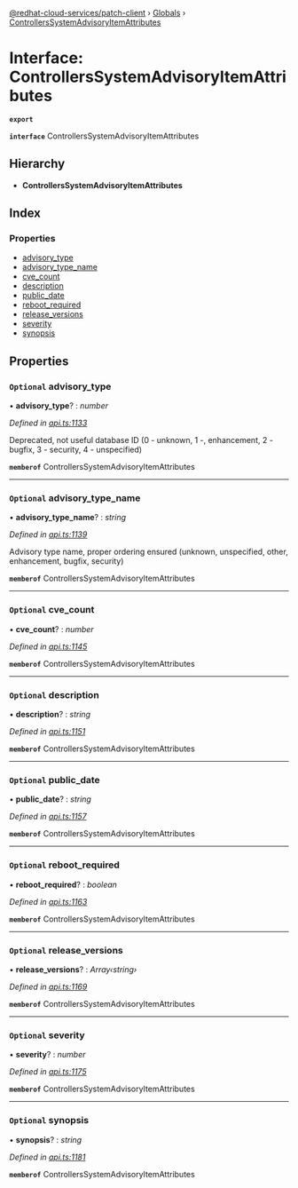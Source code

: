 [@redhat-cloud-services/patch-client](../README.md) › [Globals](../globals.md) › [ControllersSystemAdvisoryItemAttributes](controllerssystemadvisoryitemattributes.md)

# Interface: ControllersSystemAdvisoryItemAttributes

**`export`** 

**`interface`** ControllersSystemAdvisoryItemAttributes

## Hierarchy

* **ControllersSystemAdvisoryItemAttributes**

## Index

### Properties

* [advisory_type](controllerssystemadvisoryitemattributes.md#optional-advisory_type)
* [advisory_type_name](controllerssystemadvisoryitemattributes.md#optional-advisory_type_name)
* [cve_count](controllerssystemadvisoryitemattributes.md#optional-cve_count)
* [description](controllerssystemadvisoryitemattributes.md#optional-description)
* [public_date](controllerssystemadvisoryitemattributes.md#optional-public_date)
* [reboot_required](controllerssystemadvisoryitemattributes.md#optional-reboot_required)
* [release_versions](controllerssystemadvisoryitemattributes.md#optional-release_versions)
* [severity](controllerssystemadvisoryitemattributes.md#optional-severity)
* [synopsis](controllerssystemadvisoryitemattributes.md#optional-synopsis)

## Properties

### `Optional` advisory_type

• **advisory_type**? : *number*

*Defined in [api.ts:1133](https://github.com/RedHatInsights/javascript-clients/blob/daadefd7/packages/patch/api.ts#L1133)*

Deprecated, not useful database ID (0 - unknown, 1 -, enhancement, 2 - bugfix, 3 - security, 4 - unspecified)

**`memberof`** ControllersSystemAdvisoryItemAttributes

___

### `Optional` advisory_type_name

• **advisory_type_name**? : *string*

*Defined in [api.ts:1139](https://github.com/RedHatInsights/javascript-clients/blob/daadefd7/packages/patch/api.ts#L1139)*

Advisory type name, proper ordering ensured (unknown, unspecified, other, enhancement, bugfix, security)

**`memberof`** ControllersSystemAdvisoryItemAttributes

___

### `Optional` cve_count

• **cve_count**? : *number*

*Defined in [api.ts:1145](https://github.com/RedHatInsights/javascript-clients/blob/daadefd7/packages/patch/api.ts#L1145)*

**`memberof`** ControllersSystemAdvisoryItemAttributes

___

### `Optional` description

• **description**? : *string*

*Defined in [api.ts:1151](https://github.com/RedHatInsights/javascript-clients/blob/daadefd7/packages/patch/api.ts#L1151)*

**`memberof`** ControllersSystemAdvisoryItemAttributes

___

### `Optional` public_date

• **public_date**? : *string*

*Defined in [api.ts:1157](https://github.com/RedHatInsights/javascript-clients/blob/daadefd7/packages/patch/api.ts#L1157)*

**`memberof`** ControllersSystemAdvisoryItemAttributes

___

### `Optional` reboot_required

• **reboot_required**? : *boolean*

*Defined in [api.ts:1163](https://github.com/RedHatInsights/javascript-clients/blob/daadefd7/packages/patch/api.ts#L1163)*

**`memberof`** ControllersSystemAdvisoryItemAttributes

___

### `Optional` release_versions

• **release_versions**? : *Array‹string›*

*Defined in [api.ts:1169](https://github.com/RedHatInsights/javascript-clients/blob/daadefd7/packages/patch/api.ts#L1169)*

**`memberof`** ControllersSystemAdvisoryItemAttributes

___

### `Optional` severity

• **severity**? : *number*

*Defined in [api.ts:1175](https://github.com/RedHatInsights/javascript-clients/blob/daadefd7/packages/patch/api.ts#L1175)*

**`memberof`** ControllersSystemAdvisoryItemAttributes

___

### `Optional` synopsis

• **synopsis**? : *string*

*Defined in [api.ts:1181](https://github.com/RedHatInsights/javascript-clients/blob/daadefd7/packages/patch/api.ts#L1181)*

**`memberof`** ControllersSystemAdvisoryItemAttributes
